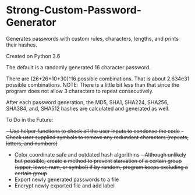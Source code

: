 # Strong-Custom-Password-Generator
Generates passwords with custom rules, characters, lengths, and prints their hashes.

Created on Python 3.6

The default is a randomly generated 16 character password.

There are (26+26+10+30)^16 possible combinations. That is about 2.634e31 possible combinations.
NOTE: There is a little bit less than that since the program does not allow 3 characters to repeat consecutively.

After each password generation, the MD5, SHA1, SHA224, SHA256, SHA384, and, SHA512 hashes are calculated and generated as well.

To Do in the Future:

~~- Use helper functions to check all the user inputs to condense the code~~
~~- Check user supplied symbols to remove any redundant characters (repeats, letters, and numbers)~~
- Color coordinate safe and outdated hash algorithms
~~- Although unlikely but possible, create a method to prevent starvation of a certain group (upper, lower, num, or symbol) if by random, program keeps excluding a certain group~~
- Export newly generated passwords to a file
- Encrypt newly exported file and add label
